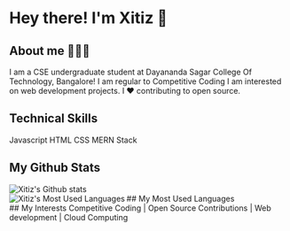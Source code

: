 # Hey there! I'm Xitiz 👋

## About me 🙋🏻‍♂️
I am a CSE undergraduate student at Dayananda Sagar College Of Technology, Bangalore! I am regular to Competitive Coding I am interested  on web development projects.
I ❤ contributing to open source.

## Technical Skills
Javascript HTML CSS
 MERN Stack

## My Github Stats
<img align = "left" alt = "Xitiz's Github stats" src ="https://github-readme-stats.vercel.app/api?username=XitizVerma&count_private=true&show_icons=true&theme=radical">        
<br/>
## My Most Used Languages
<img align = "left" alt = "Xitiz's Most Used Languages" src = " https://github-readme-stats.vercel.app/api/top-langs/?username=XitizVerma&langs_count=8 ">
<br/>
## My Interests
Competitive Coding | Open Source Contributions | Web development | Cloud Computing
